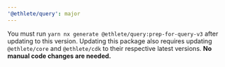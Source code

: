 ```yaml
---
'@ethlete/query': major
---
```


You must run `yarn nx generate @ethlete/query:prep-for-query-v3` after updating to this version. Updating this package also requires updating `@ethlete/core` and `@ethlete/cdk` to their respective latest versions. **No manual code changes are needed.**
